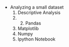 + Analyzing a small dataset
  1. Descriptive Analysis
  2. 2. Pandas
  3. Matplotlib
  4. Numpy
  5. Ipython Notebook
